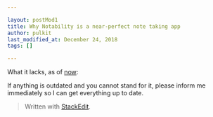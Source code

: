 ```yaml
---

layout: postMod1
title: Why Notability is a near-perfect note taking app
author: pulkit
last_modified_at: December 24, 2018
tags: []

---
```


What it lacks, as of <u>now</u>:

If anything is outdated and you cannot stand for it, please inform me immediately so I can get everything up to date.

> Written with [StackEdit](https://stackedit.io/).
<!--stackedit_data:
eyJoaXN0b3J5IjpbNTE5ODI0Mjk5XX0=
-->